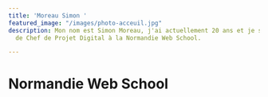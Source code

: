 ```yaml
---
title: 'Moreau Simon '
featured_image: "/images/photo-acceuil.jpg"
description: Mon nom est Simon Moreau, j'ai actuellement 20 ans et je suis la formation
  de Chef de Projet Digital à la Normandie Web School.

---
```

# Normandie Web School 